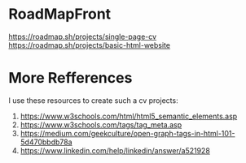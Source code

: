 # RoadMapFront
https://roadmap.sh/projects/single-page-cv
https://roadmap.sh/projects/basic-html-website
# More Refferences
I use these resources to create such a cv projects:
1)	https://www.w3schools.com/html/html5_semantic_elements.asp
2)	https://www.w3schools.com/tags/tag_meta.asp
3)	https://medium.com/geekculture/open-graph-tags-in-html-101-5d470bbdb78a
4)	https://www.linkedin.com/help/linkedin/answer/a521928

